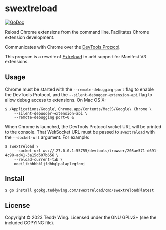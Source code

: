 swextreload
===========

[![GoDoc](https://godocs.io/gopkg.teddywing.com/swextreload?status.svg)][Documentation]

Reload Chrome extensions from the command line. Facilitates Chrome extension
development.

Communicates with Chrome over the [DevTools Protocol].

This program is a rewrite of [Extreload] to add support for Manifest V3
extensions.


## Usage
Chrome must be started with the `--remote-debugging-port` flag to enable the
DevTools Protocol, and the `--silent-debugger-extension-api` flag to allow debug
access to extensions. On Mac OS X:

	$ /Applications/Google\ Chrome.app/Contents/MacOS/Google\ Chrome \
		--silent-debugger-extension-api \
		--remote-debugging-port=0 &

When Chrome is launched, the DevTools Protocol socket URL will be printed to the
console. That WebSocket URL must be passed to `swextreload` with the
`--socket-url` argument. For example:

	$ swextreload \
		--socket-url ws://127.0.0.1:55755/devtools/browser/208ae571-d691-4c98-ad41-3a15d507b656 \
		--reload-current-tab \
		ooeilikhhbbkljfdhbglpalaplegfcmj


## Install

	$ go install gopkg.teddywing.com/swextreload/cmd/swextreload@latest


## License
Copyright © 2023 Teddy Wing. Licensed under the GNU GPLv3+ (see the included
COPYING file).


[Documentation]: https://godocs.io/gopkg.teddywing.com/swextreload
[DevTools Protocol]: https://chromedevtools.github.io/devtools-protocol/
[Extreload]: https://github.com/teddywing/extreload/
